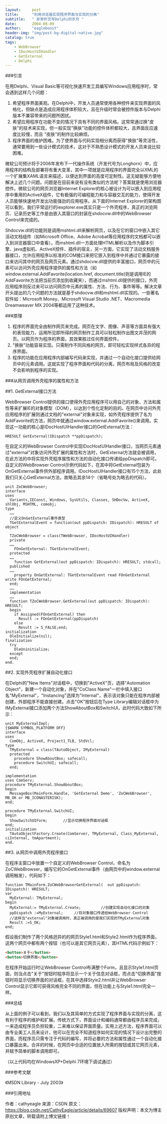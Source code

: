 ```yaml
---
layout:     post
title:      "利用浏览器实现程序界面与实现的分离"
subtitle:   " 非常怀念写Delphi的岁月 "
date:       2004-08-09 
author:     "eagleboost"
header-img: "img/post-bg-digital-native.jpg"
catalog: true
tags:
    - WebBrowser
    - IDocHostUIHandler
    - GetExternal
    - Delphi
---
```


###引言

在用Delphi、Visual Basic等可视化快速开发工具编写Windows应用程序时，常会遇到这样几个问题：
1. 希望程序界面美观。在Delphi中，开发人员通常使用各种控件来实现界面的风格化，但缺点是造成应用程序体积较大，且在升级时常会被控件版本与Delphi版本不兼容带来的问题所困扰。
2. 希望应用程序在功能不变的情况下具有不同的界面风格。这常常通过换"皮肤"的技术来实现，但一般实现"换肤"功能的控件体积都较大，且界面反应速度比较慢，而且 "皮肤"的制作比较麻烦。
3. 程序界面的维护困难。为了使界面与代码实现相分离而获得"换肤"等灵活性，通常要用到一些设计模式的技术，这对于不熟悉设计模式的开发人员来说比较困难。

微软公司预计将于2006年发布下一代操作系统（开发代号为Longhorn）中，应用程序的结构及部署将有重大变革，其中一项就是应用程序的界面完全以XML的一个扩展集XAML语言来描述，以便达到界面的高度可定制性。这无疑能够方便地解决上述几个问题。问题是在目前来说有没有类似的方法呢？答案就是使用浏览器控件。微软公司的网页浏览器Internet Explorer的核心被设计为可以嵌入到应用程序中重用的ActiveX组件，它有极强的可编程能力和与容器交互的能力，使得开发人员能够快速地开发出功能强劲的应用程序。从下面的Internet Explorer的架构图可以看到，我们平常运行的iexplorer.exe其实只是一个外壳程序，真正的浏览网页、记录历史等工作是由嵌入其窗口的封装在shdocvw.dll中的WebBrowser Control来完成的。

Shdocvw.dll的功能则是调用mshtml.dll来解析网页，以及在它的窗口中嵌入其它活动文档组件（如Microsoft Office、Adobe Acrobat等应用程序的文档都可以嵌入到浏览器窗口中查看）。而mshtml.dll一方面处理HTML解析以及作为脚本引擎、java虚拟机、ActiveX控件、插件的宿主，另一方面，它实现了活动文档服务器接口，允许应用程序以标准的COM接口来把它嵌入到程序中并通过它暴露的接口来访问其中的网页及网页元素。通过shdocvw.dll提供的丰富接口，网页中的元素可以访问外壳应用程序提供的属性和方法（如window.external.AddFavorite(location.href, document.title)则是调用IE的AddFavorite方法把当前页添加到收藏夹），而通过mshtml.dll提供的接口，外壳应用程序则反过来可以访问网页中元素的属性、方法、行为、事件等等。解决文章开头提出的几个问题的方法就是基于shdocvw.dll和mshtml.dll实现的。一些著名软件如：Microsoft Money、Microsoft Visual Studio .NET、Macromedia Dreamweaver MX 2004等都运用了这种技术。

###原理
1. 程序的界面完全由制作网页来完成。网页在文字、图像、声音等方面具有强大的表现能力，运用所见即所得的网页制作工具可以轻松制作出图文并茂的网页。以网页作为程序的界面，其效果胜过任何界面控件。
2. "换肤"功能容易实现。只需制作不同风格的网页，即可轻松实现样式各异的程序界面。
3. 程序的功能在应用程序内部编写代码来实现，并通过一个自动化接口提供给网页中的元素调用。这就实现了程序界面和代码的分离，网页布局及风格的改变不会影响到程序的实现。

###从网页调用外壳程序的属性和方法

##1. GetExternal接口方法
  
WebBrowser Control提供的接口使得外壳应用程序可以用自己的对象、方法和属性等来扩展IE的对象模型（DOM），以达到个性化定制的目的。在网页中访问外壳应用程序的扩展则通过文档的"external"对象来实现，如外壳程序提供了名为AddFavorite的方法，网页中就通过window.external.AddFavorite()来调用。实现这一功能的核心是IDocHostUIHandler接口的GetExternal方法：
```delphi
HRESULT GetExternal(IDispatch **ppDispatch);
```
在自定义的WebBrowser Control中实现IDocHostUIHandler接口，当网页元素通过"external"对象访问外壳扩展的属性和方法时，GetExternal方法就会被调用，在此方法的中将实现外壳程序属性和方法的自动化接口传递给ppDispatch即可。自定义的WebBrowser Control示例代码如下，在其中将GetExternal包装为OnGetExternal事件供外部程序调用。IDocHostUIHandler接口有15个方法，此处我们只关心GetExternal方法，故略去其余14个（省略号处为略去的代码）。

```delphi
unit ZoCWebBrowser;
interface
uses  
  Variants,IEConst, Windows, SysUtils, Classes, SHDocVw, ActiveX, shlObj, MSHTML, comobj;
type  
  ……
  //定义OnGetExternal事件类型  
  TGetExternalEvent = function(out ppDispatch: IDispatch): HRESULT of object
  
  TZoCWebBrowser = class(TWebBrowser, IDocHostUIHandler)
  private    
  ……    
    FOnGetExternal: TGetExternalEvent;  
  protected    
  ……    
    function GetExternal(out ppDispatch: IDispatch): HRESULT; stdcall;      
  published    
  ……    
    property OnGetExternal: TGetExternalEvent read FOnGetExternal write FOnGetExternal;  
  end;  
  ……
  implementation
  ……
  function TZoCWebBrowser.GetExternal(out ppDispatch: IDispatch): HRESULT;
  begin  
    if Assigned(FOnGetExternal) then    
      Result := FOnGetExternal(ppDispatch)  
    else
      Result := S_FALSE;end;
initialization  
  OleInitialize(nil);
finalization
  try
    OleUninitialize;  
  except  
  end;
end.
```

##2. 实现外壳程序扩展自动化接口

在Delphi的"New Items"对话框中，切换到"ActiveX"页，选择"Automation Object"，新建一个自动化对象，并在"CoClass Name"一栏中填入接口名"MyExternal"，"Instancing"选择为"Internal"，表示该对象只能在程序内部被创建，外部程序不能直接创建。点击"OK"按钮后在Type Library编辑对话框中为IMyExternal接口添加两个方法ShowAboutBox和SwitchUI，此时代码大致如下所示：

```delphi
unit MyExternalImpl;
{$WARN SYMBOL_PLATFORM OFF}
interface
uses  
  ComObj, ActiveX, Project1_TLB, StdVcl;
type  
  TMyExternal = class(TAutoObject, IMyExternal)  
  protected    
    procedure ShowAboutBox; safecall;    
    procedure SwitchUI; safecall;  
  end;

implementation
uses ComServ;
procedure TMyExternal.ShowAboutBox;
begin  
  MessageBox(MainForm.Handle, 'GetExternal Demo', 'ZoCWebBrowser', MB_OK or MB_ICONASTERISK); 
end;

procedure TMyExternal.SwitchUI;
begin  
  ShowSwitchUIForm;       //显示切换程序界面对话框
end;
initialization  
  TAutoObjectFactory.Create(ComServer, TMyExternal, Class_MyExternal, ciInternal, tmApartment);
end.
```

##3. 从网页中调用外壳程序接口

在程序主窗口中放置一个自定义的WebBrowser Control，命名为ZoCWebBrowser，编写它的OnGetExternal事件（由网页中的window.external调用触发），代码如下：

```delphi
function TMainForm.ZoCWebBrowserGetExternal(  out ppDispatch: IDispatch): HRESULT;
var  
  MyExternal: TMyExternal;
begin  
  MyExternal:= TMyExternal.Create;         //创建实现自动化接口的对象  
  ppDispatch :=MyExternal;     //将对象接口传递给WebBrowser Control
  //这样当"external"对象被调用时，真正被调用的是我们实现的TMyExternal对象  
  Result :=S_OK;
end;
```

假设我们制作了两个风格迥异的的网页Style1.html和Style2.html作为程序界面，这两个网页中都有两个按钮（也可以是其它网页元素），其HTML代码示例如下：

```html
<button>关于</button>
<button>切换界面</button>
```

在程序开始运行时让WebBrowser Control布满整个Form，且显示Style1.html页面，则当点击"关于"按钮时程序将显示一个关于信息对话框，而点击"切换界面"按钮时将显示切换界面的对话框，在其中选择Style2.html并让WebBrowser Control显示它即可获得风格完全不同的界面，但在功能上与Style1.html完全一样。

###总结

从上面的例子可以看到，我们以及其简单的方式实现了程序界面与实现的分离，这有利于程序的维护和扩展。传统方式下，界面设计和编码通常都由程序员来完成，一来造成程序员负担较重，二来难以保证界面质量。实用上述方法，程序界面可以由专业美工人员来设计，他可以在完全不知道程序如何实现的情况下设计出完整的界面，而程序员只需专注于代码的编写，并将必要的方法和属性通过一个自动化接口暴露出来。合并的时候，在网页中合适的位置放入所需的按钮或其它网页元素，并赋予简单的脚本调用即可。

（以上代码均在WindowsXP+Delphi 7环境下调试通过）

###参考文献

《MSDN Library - July 2003》

###引用地址
 
作者：cathyeagle 
来源：CSDN 
原文：https://blog.csdn.net/CathyEagle/article/details/69607 
版权声明：本文为博主原创文章，转载请附上博文链接！